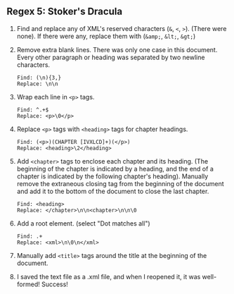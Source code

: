 ## Regex 5: Stoker's Dracula

1. Find and replace any of XML's reserved characters (`&`, `<`, `>`). (There were none). If there were any, replace them with (`&amp;`, `&lt;`, `&gt;`)

1. Remove extra blank lines. There was only one case in this document. Every other paragraph or heading was separated by two newline characters.

	```
	Find: (\n){3,}
	Replace: \n\n
	```

1. Wrap each line in `<p>` tags.

	```
	Find: ^.+$
	Replace: <p>\0</p>
	```

1. Replace `<p>` tags with `<heading>` tags for chapter headings.

	```
	Find: (<p>)(CHAPTER [IVXLCD]+)(</p>)
	Replace: <heading>\2</heading>
	```

1. Add `<chapter>` tags to enclose each chapter and its heading. (The beginning of the chapter is indicated by a heading, and the end of a chapter is indicated by the following chapter's heading). Manually remove the extraneous closing tag from the beginning of the document and add it to the bottom of the document to close the last chapter.

	```
	Find: <heading>
	Replace: </chapter>\n\n<chapter>\n\n\0
	```

1. Add a root element. (select "Dot matches all")

	```
	Find: .+
	Replace: <xml>\n\0\n</xml>
	```
	
1. Manually add `<title>` tags around the title at the beginning of the document.

1. I saved the text file as a .xml file, and when I reopened it, it was well-formed! Success!
